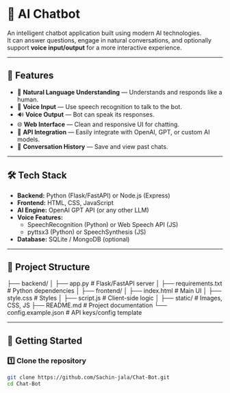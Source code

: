 # 🤖 AI Chatbot

An intelligent chatbot application built using modern AI technologies.  
It can answer questions, engage in natural conversations, and optionally support **voice input/output** for a more interactive experience.

---

## 📌 Features

- 💬 **Natural Language Understanding** — Understands and responds like a human.
- 🎤 **Voice Input** — Use speech recognition to talk to the bot.
- 🔊 **Voice Output** — Bot can speak its responses.
- 🌐 **Web Interface** — Clean and responsive UI for chatting.
- 🔗 **API Integration** — Easily integrate with OpenAI, GPT, or custom AI models.
- 💾 **Conversation History** — Save and view past chats.

---

## 🛠️ Tech Stack

- **Backend:** Python (Flask/FastAPI) or Node.js (Express)
- **Frontend:** HTML, CSS, JavaScript
- **AI Engine:** OpenAI GPT API (or any other LLM)
- **Voice Features:** 
  - SpeechRecognition (Python) or Web Speech API (JS)
  - pyttsx3 (Python) or SpeechSynthesis (JS)
- **Database:** SQLite / MongoDB (optional)

---

## 📂 Project Structure


├── backend/
│ ├── app.py # Flask/FastAPI server
│ ├── requirements.txt # Python dependencies
│
├── frontend/
│ ├── index.html # Main UI
│ ├── style.css # Styles
│ ├── script.js # Client-side logic
│
├── static/ # Images, CSS, JS
├── README.md # Project documentation
└── config.example.json # API keys/config template


---

## 🚀 Getting Started

### 1️⃣ Clone the repository
```bash
git clone https://github.com/Sachin-jala/Chat-Bot.git
cd Chat-Bot


